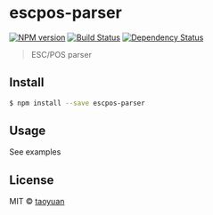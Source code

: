 # escpos-parser 

[![NPM version][npm-image]][npm-url] [![Build Status][travis-image]][travis-url] [![Dependency Status][daviddm-image]][daviddm-url]

> ESC/POS parser


## Install

```sh
$ npm install --save escpos-parser
```


## Usage

See examples

## License

MIT © [taoyuan]()


[npm-image]: https://badge.fury.io/js/escpos-parser.svg
[npm-url]: https://npmjs.org/package/escpos-parser
[travis-image]: https://travis-ci.org/taoyuan/escpos-parser.svg?branch=master
[travis-url]: https://travis-ci.org/taoyuan/escpos-parser
[daviddm-image]: https://david-dm.org/taoyuan/escpos-parser.svg?theme=shields.io
[daviddm-url]: https://david-dm.org/taoyuan/escpos-parser
